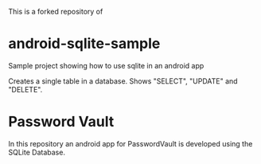 
This is a forked repository of 
# android-sqlite-sample
Sample project showing how to use sqlite in an android app

Creates a single table in a database. Shows "SELECT", "UPDATE" and "DELETE".

# Password Vault

In this repository an android app for PasswordVault is developed using the SQLite Database.


